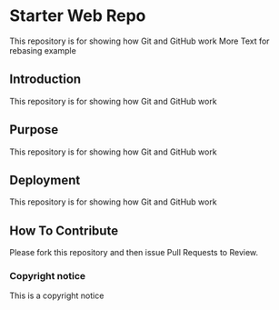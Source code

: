 # Starter Web Repo

This repository is for showing how Git and GitHub work
More Text for rebasing example

## Introduction

This repository is for showing how Git and GitHub work

## Purpose

This repository is for showing how Git and GitHub work

## Deployment

This repository is for showing how Git and GitHub work

## How To Contribute

Please fork this repository and then issue Pull Requests to Review.

###  Copyright notice

This is a copyright notice